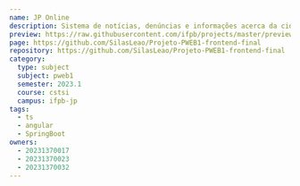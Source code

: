 ```yaml
---
name: JP Online
description: Sistema de notícias, denúncias e informações acerca da cidade de João Pessoa.
preview: https://raw.githubusercontent.com/ifpb/projects/master/preview.png
page: https://github.com/SilasLeao/Projeto-PWEB1-frontend-final
repository: https://github.com/SilasLeao/Projeto-PWEB1-frontend-final
category:
  type: subject
  subject: pweb1
  semester: 2023.1
  course: cstsi
  campus: ifpb-jp
tags:
  - ts
  - angular
  - SpringBoot
owners:
  - 20231370017
  - 20231370023
  - 20231370032
---
```

